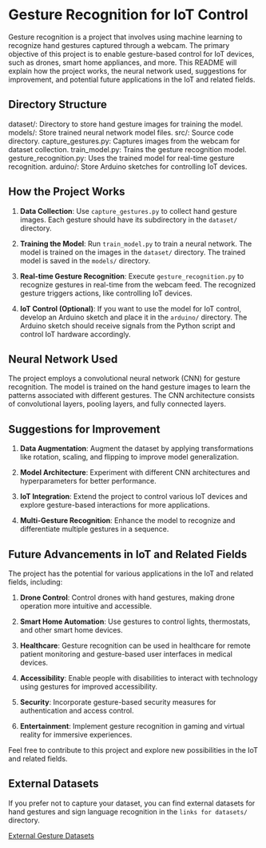 # Gesture Recognition for IoT Control

Gesture recognition is a project that involves using machine learning to recognize hand gestures captured through a webcam. The primary objective of this project is to enable gesture-based control for IoT devices, such as drones, smart home appliances, and more. This README will explain how the project works, the neural network used, suggestions for improvement, and potential future applications in the IoT and related fields.

## Directory Structure

dataset/: Directory to store hand gesture images for training the model.
models/: Store trained neural network model files.
src/: Source code directory.
capture_gestures.py: Captures images from the webcam for dataset collection.
train_model.py: Trains the gesture recognition model.
gesture_recognition.py: Uses the trained model for real-time gesture recognition.
arduino/: Store Arduino sketches for controlling IoT devices.


## How the Project Works

1. **Data Collection**: Use `capture_gestures.py` to collect hand gesture images. Each gesture should have its subdirectory in the `dataset/` directory.

2. **Training the Model**: Run `train_model.py` to train a neural network. The model is trained on the images in the `dataset/` directory. The trained model is saved in the `models/` directory.

3. **Real-time Gesture Recognition**: Execute `gesture_recognition.py` to recognize gestures in real-time from the webcam feed. The recognized gesture triggers actions, like controlling IoT devices.

4. **IoT Control (Optional)**: If you want to use the model for IoT control, develop an Arduino sketch and place it in the `arduino/` directory. The Arduino sketch should receive signals from the Python script and control IoT hardware accordingly.

## Neural Network Used

The project employs a convolutional neural network (CNN) for gesture recognition. The model is trained on the hand gesture images to learn the patterns associated with different gestures. The CNN architecture consists of convolutional layers, pooling layers, and fully connected layers.

## Suggestions for Improvement

1. **Data Augmentation**: Augment the dataset by applying transformations like rotation, scaling, and flipping to improve model generalization.

2. **Model Architecture**: Experiment with different CNN architectures and hyperparameters for better performance.

3. **IoT Integration**: Extend the project to control various IoT devices and explore gesture-based interactions for more applications.

4. **Multi-Gesture Recognition**: Enhance the model to recognize and differentiate multiple gestures in a sequence.

## Future Advancements in IoT and Related Fields

The project has the potential for various applications in the IoT and related fields, including:

1. **Drone Control**: Control drones with hand gestures, making drone operation more intuitive and accessible.

2. **Smart Home Automation**: Use gestures to control lights, thermostats, and other smart home devices.

3. **Healthcare**: Gesture recognition can be used in healthcare for remote patient monitoring and gesture-based user interfaces in medical devices.

4. **Accessibility**: Enable people with disabilities to interact with technology using gestures for improved accessibility.

5. **Security**: Incorporate gesture-based security measures for authentication and access control.

6. **Entertainment**: Implement gesture recognition in gaming and virtual reality for immersive experiences.

Feel free to contribute to this project and explore new possibilities in the IoT and related fields.

## External Datasets

If you prefer not to capture your dataset, you can find external datasets for hand gestures and sign language recognition in the `links for datasets/` directory.

[External Gesture Datasets](./links%20for%20datasets/README.md)

